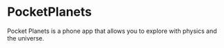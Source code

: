 # PocketPlanets
Pocket Planets is a phone app that allows you to explore with physics and the universe.
